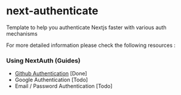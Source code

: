 # next-authenticate
Template to help you authenticate Nextjs faster with various auth mechanisms

For more detailed information please check the following resources :

### Using NextAuth (Guides)

- [Github Authentication](https://github.com/sujaykundu777/next-authenticate/tree/main/using-nextauth#readme) [Done]
- Google Authentication [Todo]
- Email / Password Authentication [Todo]
